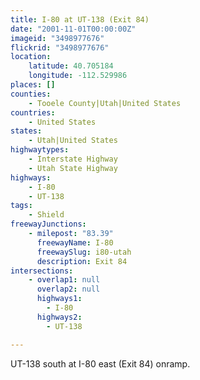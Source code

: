 ```yaml
---
title: I-80 at UT-138 (Exit 84)
date: "2001-11-01T00:00:00Z"
imageid: "3498977676"
flickrid: "3498977676"
location:
    latitude: 40.705184
    longitude: -112.529986
places: []
counties:
    - Tooele County|Utah|United States
countries:
    - United States
states:
    - Utah|United States
highwaytypes:
    - Interstate Highway
    - Utah State Highway
highways:
    - I-80
    - UT-138
tags:
    - Shield
freewayJunctions:
    - milepost: "83.39"
      freewayName: I-80
      freewaySlug: i80-utah
      description: Exit 84
intersections:
    - overlap1: null
      overlap2: null
      highways1:
        - I-80
      highways2:
        - UT-138

---
```

UT-138 south at I-80 east (Exit 84) onramp.